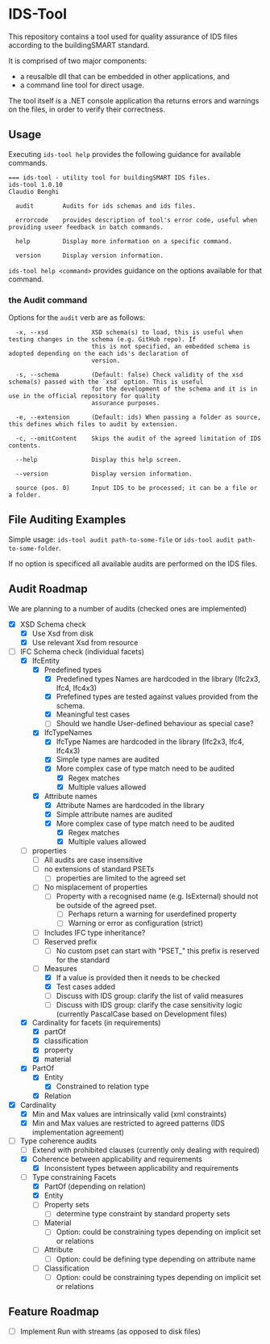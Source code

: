 # IDS-Tool

This repository contains a tool used for quality assurance of IDS files according to the buildingSMART standard.

It is comprised of two major components:

- a reusalble dll that can be embedded in other applications, and 
- a command line tool for direct usage.

The tool itself is a .NET console application tha returns errors and warnings
on the files, in order to verify their correctness.

## Usage

Executing `ids-tool help` provides the following guidance for available commands.

```
=== ids-tool - utility tool for buildingSMART IDS files.
ids-tool 1.0.10
Claudio Benghi

  audit        Audits for ids schemas and ids files.

  errorcode    provides description of tool's error code, useful when providing useer feedback in batch commands.

  help         Display more information on a specific command.

  version      Display version information.
```

`ids-tool help <command>` provides guidance on the options available for that command.

### the Audit command

Options for the `audit` verb are as follows:

```
  -x, --xsd            XSD schema(s) to load, this is useful when testing changes in the schema (e.g. GitHub repo). If
                       this is not specified, an embedded schema is adopted depending on the each ids's declaration of
                       version.

  -s, --schema         (Default: false) Check validity of the xsd schema(s) passed with the `xsd` option. This is useful
                       for the development of the schema and it is in use in the official repository for quality
                       assurance purposes.

  -e, --extension      (Default: ids) When passing a folder as source, this defines which files to audit by extension.

  -c, --omitContent    Skips the audit of the agreed limitation of IDS contents.

  --help               Display this help screen.

  --version            Display version information.

  source (pos. 0)      Input IDS to be processed; it can be a file or a folder.
```

## File Auditing Examples

Simple usage: `ids-tool audit path-to-some-file` or `ids-tool audit path-to-some-folder`.

If no option is specificed all available audits are performed on the IDS files.

## Audit Roadmap

We are planning to a number of audits (checked ones are implemented)

- [x] XSD Schema check
  - [x] Use Xsd from disk
  - [x] Use relevant Xsd from resource
- [ ] IFC Schema check (individual facets)
  - [x] IfcEntity
    - [x] Predefined types
      - [x] Predefined types Names are hardcoded in the library (Ifc2x3, Ifc4, Ifc4x3)
      - [x] Prefefined types are tested against values provided from the schema.
      - [x] Meaningful test cases
      - [ ] Should we handle User-defined behaviour as special case?
    - [x] IfcTypeNames
      - [x] IfcType Names are hardcoded in the library (Ifc2x3, Ifc4, Ifc4x3)
      - [x] Simple type names are audited
      - [x] More complex case of type match need to be audited
        - [x] Regex matches
        - [x] Multiple values allowed
    - [x] Attribute names
      - [x] Attribute Names are hardcoded in the library
      - [x] Simple attribute names are audited
      - [x] More complex case of type match need to be audited
        - [x] Regex matches
        - [x] Multiple values allowed	
  - [ ] properties 
    - [ ] All audits are case insensitive
    - [ ] no extensions of standard PSETs
      - [ ] properties are limited to the agreed set
    - [ ] No misplacement of properties
      - [ ] Property with a recognised name (e.g. IsExternal) should not be outside of the agreed pset.
        - [ ] Perhaps return a warning for userdefined property
        - [ ] Warning or error as configuration (strict)
    - [ ] Includes IFC type inheritance?
    - [ ] Reserved prefix
      - [ ] No custom pset can start with "PSET_" this prefix is reserved for the standard
    - [ ] Measures
      - [x] If a value is provided then it needs to be checked
      - [x] Test cases added
      - [ ] Discuss with IDS group: clarify the list of valid measures 
      - [ ] Discuss with IDS group: clarify the case sensitivity logic (currently PascalCase based on Development files)
  - [x] Cardinality for facets (in requirements)
    - [x] partOf
    - [x] classification
    - [x] property
    - [x] material  
  - [x] PartOf
    - [x] Entity
      - [x] Constrained to relation type
    - [x] Relation
- [x] Cardinality
  - [x] Min and Max values are intrinsically valid (xml constraints)
  - [x] Min and Max values are restricted to agreed patterns (IDS implementation agreement)
- [ ] Type coherence audits
  - [ ] Extend with prohibited clauses (currently only dealing with required)
  - [x] Coherence between applicability and requirements
    - [x] Inconsistent types between applicability and requirements
  - [ ] Type constraining Facets
    - [x] PartOf (depending on relation)
    - [x] Entity
    - [ ] Property sets
      - [ ] determine type constraint by standard property sets
    - [ ] Material
      - [ ] Option: could be constraining types depending on implicit set or relations
    - [ ] Attribute
      - [ ] Option: could be defining type depending on attribute name 
    - [ ] Classification
      - [ ] Option: could be constraining types depending on implicit set or relations

## Feature Roadmap

- [ ] Implement Run with streams (as opposed to disk files)
